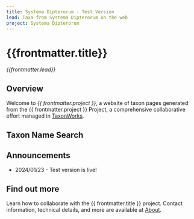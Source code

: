 ```yaml
---
title: Systema Dipterorum - Test Version
lead: Taxa from Systema Dipterorum on the web
project: Systema Dipterorum
---
```

   
# {{frontmatter.title}}
_{{frontmatter.lead}}_

## Overview
Welcome to *{{ frontmatter.project }}*, a website of taxon pages generated from the {{ frontmatter.project }} Project, a comprehensive collaborative effort managed in [TaxonWorks](https://taxonworks.org). 

## Taxon Name Search
<autocomplete-otu class="w-80"/>

## Announcements
* 2024/01/23 - Test version is live!

## Find out more
Learn how to collaborate with the {{ frontmatter.title }} project. Contact information, technical details, and more are available at [About](/about).
